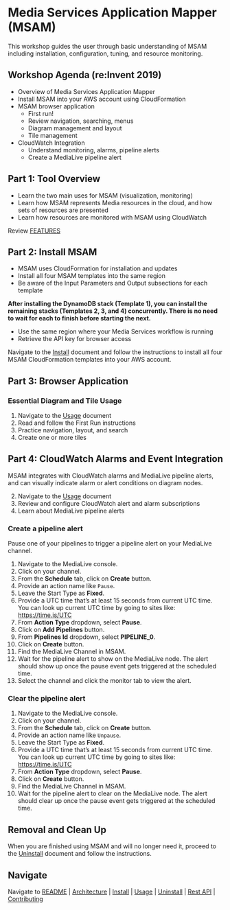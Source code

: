 # Media Services Application Mapper (MSAM)

This workshop guides the user through basic understanding of MSAM including installation, configuration, tuning, and resource monitoring.


## Workshop Agenda (re:Invent 2019)

* Overview of Media Services Application Mapper
* Install MSAM into your AWS account using CloudFormation
* MSAM browser application
	* First run!
	* Review navigation, searching, menus
	* Diagram management and layout
	* Tile management
* CloudWatch Integration
	* Understand monitoring, alarms, pipeline alerts
	* Create a MediaLive pipeline alert


## Part 1: Tool Overview

* Learn the two main uses for MSAM (visualization, monitoring)
* Learn how MSAM represents Media resources in the cloud, and how sets of resources are presented
* Learn how resources are monitored with MSAM using CloudWatch

Review [FEATURES](FEATURES.md)

## Part 2: Install MSAM

* MSAM uses CloudFormation for installation and updates
* Install all four MSAM templates into the same region
* Be aware of the Input Parameters and Output subsections for each template

**After installing the DynamoDB stack (Template 1), you can install the remaining stacks (Templates 2, 3, and 4) concurrently. There is no need to wait for each to finish before starting the next.**

* Use the same region where your Media Services workflow is running
* Retrieve the API key for browser access

Navigate to the [Install](INSTALL.md) document and follow the instructions to install all four MSAM CloudFormation templates into your AWS account.

## Part 3: Browser Application

### Essential Diagram and Tile Usage

1. Navigate to the [Usage](USAGE.md) document
2. Read and follow the First Run instructions
3. Practice navigation, layout, and search
4. Create one or more tiles

## Part 4: CloudWatch Alarms and Event Integration

MSAM integrates with CloudWatch alarms and MediaLive pipeline alerts, and can visually indicate alarm or alert conditions on diagram nodes.

2. Navigate to the [Usage](USAGE.md) document
3. Review and configure CloudWatch alert and alarm subscriptions
4. Learn about MediaLive pipeline alerts

### Create a pipeline alert

Pause one of your pipelines to trigger a pipeline alert on your MediaLive channel.

1. Navigate to the MediaLive console.
1. Click on your channel.  
1. From the **Schedule** tab, click on **Create** button.
1. Provide an action name like `Pause`.
1. Leave the Start Type as **Fixed**.
1. Provide a UTC time that’s at least 15 seconds from current UTC time.  You can look up current UTC time by going to sites like: https://time.is/UTC
1. From **Action Type** dropdown, select **Pause**.
1. Click on **Add Pipelines** button. 
1. From **Pipelines Id** dropdown, select **PIPELINE_0**.
1. Click on **Create** button.
1. Find the MediaLive Channel in MSAM.
1. Wait for the pipeline alert to show on the MediaLive node. The alert should show up once the pause event gets triggered at the scheduled time.
1. Select the channel and click the monitor tab to view the alert.

### Clear the pipeline alert

1. Navigate to the MediaLive console.
1. Click on your channel.  
1. From the **Schedule** tab, click on **Create** button.
1. Provide an action name like `Unpause`.
1. Leave the Start Type as **Fixed**.
1. Provide a UTC time that’s at least 15 seconds from current UTC time.  You can look up current UTC time by going to sites like: https://time.is/UTC
1. From **Action Type** dropdown, select **Pause**.
1. Click on **Create** button.
1. Find the MediaLive Channel in MSAM.
1. Wait for the pipeline alert to clear on the MediaLive node. The alert should clear up once the pause event gets triggered at the scheduled time.

## Removal and Clean Up

When you are finished using MSAM and will no longer need it, proceed to the [Uninstall](UNINSTALL.md) document and follow the instructions.

## Navigate

Navigate to [README](../README.md) | [Architecture](https://docs.aws.amazon.com/solutions/latest/media-services-application-mapper/architecture-overview.html) | [Install](https://docs.aws.amazon.com/solutions/latest/media-services-application-mapper/automated-deployment.html) | [Usage](https://docs.aws.amazon.com/solutions/latest/media-services-application-mapper/using-the-browser-application.html) | [Uninstall](https://docs.aws.amazon.com/solutions/latest/media-services-application-mapper/uninstall-the-solution.html) | [Rest API](REST_API.md) | [Contributing](../CONTRIBUTING.md)

